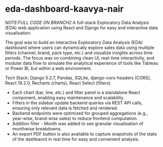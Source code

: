 # eda-dashboard-kaavya-nair
*NOTE:FULL CODE ON BRANCH2*
A full-stack Exploratory Data Analysis (EDA) web application using React and Django for easy and interactive data visualisation.

The goal was to build an interactive Exploratory Data Analysis (EDA) dashboard where users can dynamically explore sales data using multiple filters (channel, brand, pack type, etc.) and visualize insights across time periods.
The focus was on combining clean UI, real-time interactivity, and modular data flow to simulate the analytical experience of tools like Tableau or Power BI, but within a web environment.

Tech Stack:
Django 5.2.7,
Pandas,
SQLite,
django-cors-headers (CORS),
React 19.2.0,
Recharts (charts),
React Select (filters)

- Each chart (bar, line, etc.) and filter panel is a standalone React component, enabling easy maintenance and scalability.
- Filters in the sidebar update backend queries via REST API calls, ensuring only relevant data is fetched and rendered.
- Backend endpoints were optimized for grouped aggregations (e.g., year-wise, brand-wise sales) to reduce frontend computation.
- Addition filter - Month was added to see granular visualisation of monthwise breakdowns.
- An export PDF button is also available to capture snapshots of the state of the dashbaord in real time for easy and convenient analysis.
